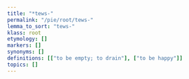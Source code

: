 ```yaml
---
title: "*tews-"
permalink: "/pie/root/tews-"
lemma_to_sort: "tews-"
klass: root
etymology: []
markers: []
synonyms: []
definitions: [["to be empty; to drain"], ["to be happy"]]
topics: []
---
```

